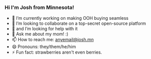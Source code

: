 ### Hi I'm Josh from Minnesota!

- 🔭 I’m currently working on making OOH buying seamless
- 👯 I’m looking to collaborate on a top-secret open-source platform
- 🤔 and I’m looking for help with it
- 💬 Ask me about my mom! :) 
- 📫 How to reach me: anyemail@josh.mn
- 😄 Pronouns: they/them/he/him
- ⚡ Fun fact: strawberries aren't even berries.
